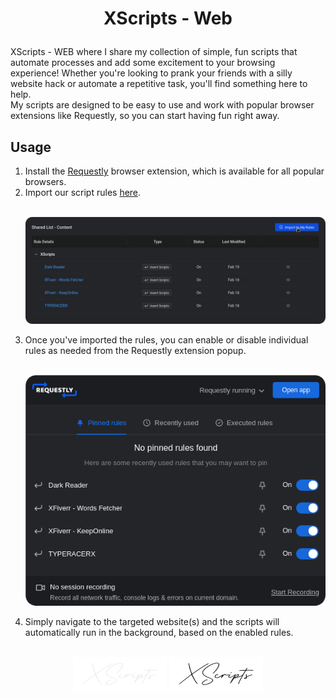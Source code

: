 # <p align="center" id="webxscripts">XScripts - Web</p>

XScripts - WEB where I share my collection of simple, fun scripts that automate processes and add some excitement to your browsing experience! Whether you're looking to prank your friends with a silly website hack or automate a repetitive task, you'll find something here to help.<br/>My scripts are designed to be easy to use and work with popular browser extensions like Requestly, so you can start having fun right away.

## Usage

1) Install the [Requestly](https://requestly.io/) browser extension, which is available for all popular browsers.
2) Import our script rules [here](https://bit.ly/rxs_ii). <p align="center" ><br/><a href="#webxscripts"><img src="./assets/importscripts.webp" alt="Import Rules" width="700" /></a><br/></p>
3) Once you've imported the rules, you can enable or disable individual rules as needed from the Requestly extension popup.<p align="center"><br/><a href="#webxscripts"><img src="./assets/managescripts.webp" alt="Manage rules" width="500" /></a><br/></p>
4) Simply navigate to the targeted website(s) and the scripts will automatically run in the background, based on the enabled rules.


<p align="center"><br/>
    <a href="https://github.com/AimadBahdir/XScripts#gh-dark-mode-only" title="XScripts"><img alt="XScripts" src="../assets/xslight.svg#gh-dark-mode-only" width="150" /></a>
    <a href="https://github.com/AimadBahdir/XScripts#gh-light-mode-only" title="XScripts"><img alt="XScripts" src="../assets/xsdark.svg#gh-light-mode-only" width="150" /></a>
</p>